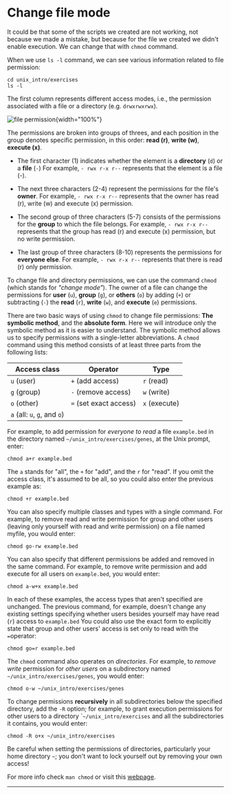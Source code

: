 # Change file mode

It could be that some of the scripts we created are not working, not
because we made a mistake, but because for the file we created we didn't
enable execution. We can change that with `chmod` command.

When we use `ls -l` command, we can see various information related to
file permission:

```{bash, echo = T, eval=T}
cd unix_intro/exercises
ls -l
```

The first column represents different access modes, i.e., the permission
associated with a file or a directory (e.g. `drwxrwxrwx`).

![file permission](http://endtimestruth.com/wp-content/uploads/2014/08/UNIX-file-permissions-rwx-1024x340.jpg){width="100%"}

The permissions are broken into groups of threes, and each position in
the group denotes specific permission, in this order: **read (r)**,
**write (w)**, **execute (x)**.

-   The first character (1) indicates whether the element is a
    **directory** (`d`) or a **file** (`-`) For example, `- rwx r-x r--`
    represents that the element is a file (-).

-   The next three characters (2-4) represent the permissions for the
    file's **owner**. For example, `- rwx r-x r--` represents that the
    owner has read (r), write (w) and execute (x) permission.

-   The second group of three characters (5-7) consists of the
    permissions for the **group** to which the file belongs. For
    example, `- rwx r-x r--` represents that the group has read (r) and
    execute (x) permission, but no write permission.

-   The last group of three characters (8-10) represents the permissions
    for **everyone else**. For example, `- rwx r-x r--` represents that
    there is read (r) only permission.

To change file and directory permissions, we can use the command `chmod`
(which stands for *"change mode"*). The owner of a file can change the
permissions for **user** (`u`), **group** (`g`), or **others** (`o`) by
adding (`+`) or subtracting (`-`) the **read** (`r`), **write** (`w`),
and **execute** (`e`) permissions.

There are two basic ways of using `chmod` to change file permissions:
**The symbolic method**, and the **absolute form**. Here we will
introduce only the symbolic method as it is easier to understand. The
symbolic method allows us to specify permissions with a single-letter
abbreviations. A `chmod` command using this method consists of at least
three parts from the following lists:

| Access class                 | Operator               | Type          |
|------------------------------|------------------------|---------------|
| `u` (user)                   | `+` (add access)       | `r` (read)    |
| `g` (group)                  | `-` (remove access)    | `w` (write)   |
| `o` (other)                  | `=` (set exact access) | `x` (execute) |
| `a` (all: `u`, `g`, and `o`) |                        |               |

For example, to add permission for *everyone to read* a file
`example.bed` in the directory named `~/unix_intro/exercises/genes`, at
the Unix prompt, enter:

```{bash, echo = T, eval=F}
chmod a+r example.bed
```

The `a` stands for "all", the `+` for "add", and the `r` for "read". If
you omit the access class, it's assumed to be all, so you could also
enter the previous example as:

```{bash, echo = T, eval=F}
chmod +r example.bed
```

You can also specify multiple classes and types with a single command.
For example, to remove read and write permission for group and other
users (leaving only yourself with read and write permission) on a file
named myfile, you would enter:

```{bash, echo = T, eval=F}
chmod go-rw example.bed
```

You can also specify that different permissions be added and removed in
the same command. For example, to remove write permission and add
execute for all users on `example.bed`, you would enter:

```{bash, echo = T, eval=F}
chmod a-w+x example.bed
```

In each of these examples, the access types that aren't specified are
unchanged. The previous command, for example, doesn't change any
existing settings specifying whether users besides yourself may have
read (`r`) access to `example.bed` You could also use the exact form to
explicitly state that group and other users' access is set only to read
with the `=`operator:

```{bash, echo = T, eval=F}
chmod go=r example.bed
```

The `chmod` command also operates on *directories*. For example, to
*remove write* permission for *other users* on a subdirectory named
`~/unix_intro/exercises/genes`, you would enter:

```{bash, echo = T, eval=F}
chmod o-w ~/unix_intro/exercises/genes
```

To change permissions **recursively** in all subdirectories below the
specified directory, add the `-R` option; for example, to grant
execution permissions for other users to a directory
\``~/unix_intro/exercises` and all the subdirectories it contains, you
would enter:

```{bash, echo = T, eval=F}
chmod -R o+x ~/unix_intro/exercises
```

Be careful when setting the permissions of directories, particularly
your home directory `~`; you don't want to lock yourself out by removing
your own access!

For more info check `man chmod` or visit this
[webpage](https://kb.iu.edu/d/abdb).

------------------------------------------------------------------------

<br /><br /><br />
